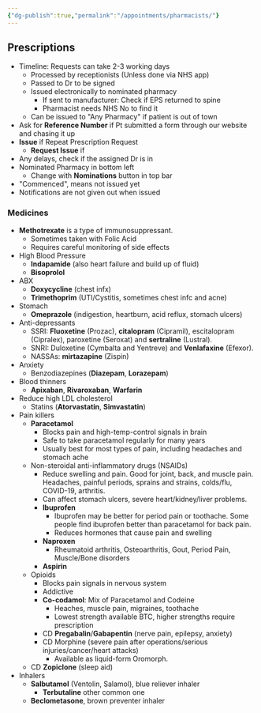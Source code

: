 ```yaml
---
{"dg-publish":true,"permalink":"/appointments/pharmacists/"}
---
```


## Prescriptions
* Timeline: Requests can take 2-3 working days
	* Processed by receptionists (Unless done via NHS app)
	* Passed to Dr to be signed
	* Issued electronically to nominated pharmacy
		* If sent to manufacturer: Check if EPS returned to spine
		* Pharmacist needs NHS No to find it
	* Can be issued to "Any Pharmacy" if patient is out of town
* Ask for **Reference Number** if Pt submitted a form through our website and chasing it up
* **Issue** if Repeat Prescription Request
	* **Request Issue** if 
* Any delays, check if the assigned Dr is in
* Nominated Pharmacy in bottom left
	* Change with **Nominations** button in top bar
* "Commenced", means not issued yet
* Notifications are not given out when issued

### Medicines
- **Methotrexate** is a type of immunosuppressant.
	- Sometimes taken with Folic Acid
	- Requires careful monitoring of side effects
- High Blood Pressure
	- **Indapamide** (also heart failure and build up of fluid)
	- **Bisoprolol**
- ABX
	- **Doxycycline** (chest infx)
	- **Trimethoprim** (UTI/Cystitis, sometimes chest infc and acne)
- Stomach
	- **Omeprazole** (indigestion, heartburn, acid reflux, stomach ulcers)
- Anti-depressants
	- SSRI: **Fluoxetine** (Prozac), **citalopram** (Cipramil), escitalopram (Cipralex), paroxetine (Seroxat) and **sertraline** (Lustral).
	- SNRI: Duloxetine (Cymbalta and Yentreve) and **Venlafaxine** (Efexor).
	- NASSAs: **mirtazapine** (Zispin)
- Anxiety
	- Benzodiazepines (**Diazepam**, **Lorazepam**)
- Blood thinners
	- **Apixaban**, **Rivaroxaban**, **Warfarin**
- Reduce high LDL cholesterol
	- Statins (**Atorvastatin**, **Simvastatin**)
- Pain killers
	- **Paracetamol**
		- Blocks pain and high-temp-control signals in brain
		- Safe to take paracetamol regularly for many years
		- Usually best for most types of pain, including headaches and stomach ache
	- Non-steroidal anti-inflammatory drugs (NSAIDs)
		- Reduce swelling and pain. Good for joint, back, and muscle pain. Headaches, painful periods, sprains and strains, colds/flu, COVID-19, arthritis.
		- Can affect stomach ulcers, severe heart/kidney/liver problems.
		- **Ibuprofen**
			- Ibuprofen may be better for period pain or toothache. Some people find ibuprofen better than paracetamol for back pain.
			- Reduces hormones that cause pain and swelling
		- **Naproxen**
			- Rheumatoid arthritis, Osteoarthritis, Gout, Period Pain, Muscle/Bone disorders
		- **Aspirin**
	- Opioids
		- Blocks pain signals in nervous system
		- Addictive
		- **Co-codamol**: Mix of Paracetamol and Codeine
			- Heaches, muscle pain, migraines, toothache
			- Lowest strength available BTC, higher strengths require prescription
		- CD **Pregabalin**/**Gabapentin** (nerve pain, epilepsy, anxiety)
		- CD Morphine (severe pain after operations/serious injuries/cancer/heart attacks)
			- Available as liquid-form Oromorph.
	- CD **Zopiclone** (sleep aid)
- Inhalers
	- **Salbutamol** (Ventolin, Salamol), blue reliever inhaler
		- **Terbutaline** other common one
	- **Beclometasone**, brown preventer inhaler